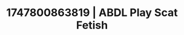 ---
categories:
- Kinky dreams
- Mormon missionary
- Mindful kink
- Virtual lover intimacy
- Erotic transformation
image: /assets/images/1747800863819.jpg
layout: post
seo:
  description: Featured content with exclusive Scat Fetish, ABDL Play. HD images available.
  keywords: Scat Fetish, ABDL Play
  og_image: /assets/images/1747800863819.jpg
  schema_type: VisualArtwork
tags:
- ABDL Play
- Scat Fetish
- '#1747800863819'
title: 1747800863819 | ABDL Play Scat Fetish
---